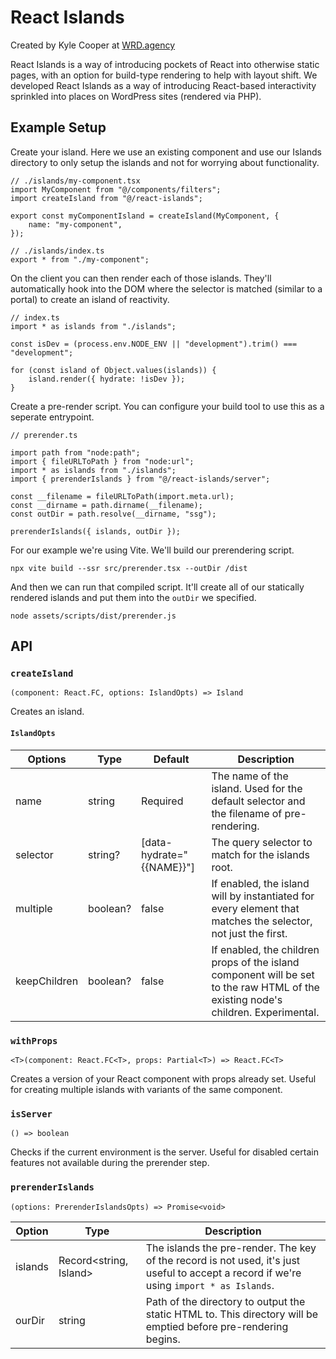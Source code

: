 # React Islands

Created by Kyle Cooper at [WRD.agency](https://webresultsdirect.com)

React Islands is a way of introducing pockets of React into otherwise static pages, with an option for build-type rendering to help with layout shift. We developed React Islands as a way of introducing React-based interactivity sprinkled into places on WordPress sites (rendered via PHP).

## Example Setup

Create your island. Here we use an existing component and use our Islands directory to only setup the islands and not for worrying about functionality.

```
// ./islands/my-component.tsx
import MyComponent from "@/components/filters";
import createIsland from "@/react-islands";

export const myComponentIsland = createIsland(MyComponent, {
	name: "my-component",
});
```

```
// ./islands/index.ts
export * from "./my-component";
```

On the client you can then render each of those islands. They'll automatically hook into the DOM where the selector is matched (similar to a portal) to create an island of reactivity.

```
// index.ts
import * as islands from "./islands";

const isDev = (process.env.NODE_ENV || "development").trim() === "development";

for (const island of Object.values(islands)) {
	island.render({ hydrate: !isDev });
}
```

Create a pre-render script. You can configure your build tool to use this as a seperate entrypoint.

```
// prerender.ts

import path from "node:path";
import { fileURLToPath } from "node:url";
import * as islands from "./islands";
import { prerenderIslands } from "@/react-islands/server";

const __filename = fileURLToPath(import.meta.url);
const __dirname = path.dirname(__filename);
const outDir = path.resolve(__dirname, "ssg");

prerenderIslands({ islands, outDir });
```

For our example we're using Vite. We'll build our prerendering script.

```
npx vite build --ssr src/prerender.tsx --outDir /dist
```

And then we can run that compiled script. It'll create all of our statically rendered islands and put them into the `outDir` we specified.

```
node assets/scripts/dist/prerender.js
```

## API

### `createIsland`

`(component: React.FC, options: IslandOpts) => Island`

Creates an island.

#### `IslandOpts`

| Options      | Type     | Default                   | Description                                                                                                                       |
| ------------ | -------- | ------------------------- | --------------------------------------------------------------------------------------------------------------------------------- |
| name         | string   | Required                  | The name of the island. Used for the default selector and the filename of pre-rendering.                                          |
| selector     | string?  | [data-hydrate="{{NAME}}"] | The query selector to match for the islands root.                                                                                 |
| multiple     | boolean? | false                     | If enabled, the island will by instantiated for every element that matches the selector, not just the first.                      |
| keepChildren | boolean? | false                     | If enabled, the children props of the island component will be set to the raw HTML of the existing node's children. Experimental. |

### `withProps`

`<T>(component: React.FC<T>, props: Partial<T>) => React.FC<T>`

Creates a version of your React component with props already set. Useful for creating multiple islands with variants of the same component.

### `isServer`

`() => boolean`

Checks if the current environment is the server. Useful for disabled certain features not available during the prerender step.

### `prerenderIslands`

`(options: PrerenderIslandsOpts) => Promise<void>`

| Option  | Type                   | Description                                                                                                                              |
| ------- | ---------------------- | ---------------------------------------------------------------------------------------------------------------------------------------- |
| islands | Record<string, Island> | The islands the pre-render. The key of the record is not used, it's just useful to accept a record if we're using `import * as Islands`. |
| ourDir  | string                 | Path of the directory to output the static HTML to. This directory will be emptied before pre-rendering begins.                          |
